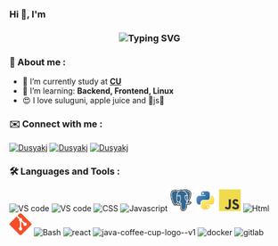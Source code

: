 ### Hi 👋, I'm 

<h3 align="center">
   <img src="https://readme-typing-svg.herokuapp.com?font=Fira+Code&pause=1000&width=435&lines=Lev+Khrobostov;full-stack+developer" alt="Typing SVG" />
</h3>

<h3>🔎 About me :</h3>

- 🔭 I’m currently study at  **[CU](https://centraluniversity.ru)** 
- 🌱 I’m learning: **Backend, Frontend, Linux**
- 😍 I love suluguni, apple juice and 💛js💛


<h3>✉️ Connect with me :</h3>
<p>
   <a href="https://t.me/Dusyakj" ><img align="center" src="https://img.icons8.com/color/48/000000/telegram-app--v4.png" alt="Dusyakj" height="40" width="40"/></a>
   <a href="mailto:lev.khrobostov@mail.ru"><img align="center" src="https://img.icons8.com/color/96/circled-envelope.png" alt="Dusyakj" height="40" width="40"/></a>
   <a href="https://vk.com/bas1st" ><img align="center" src="https://img.icons8.com/color/48/000000/vk-circled.png" alt="Dusyakj" height="40" width="40"/></a> 
</p>

<h3>🛠 Languages and Tools :</h3>
<p>
   <!-- Vs Code -->
   <img src="https://img.icons8.com/fluent/48/000000/visual-studio-code-2019.png" alt="VS code" width="40" height="40"/>
   <!-- Vue -->
   <img src="https://img.icons8.com/?size=100&id=rY6agKizO9eb&format=png&color=000000" alt="VS code" width="40" height="40"/>
   <!-- CSS -->
   <img src="https://img.icons8.com/color/48/000000/css3.png" alt="CSS" width="40" height="40"/>
   <!-- node JS -->
   <img src="https://img.icons8.com/?size=100&id=hsPbhkOH4FMe&format=png&color=000000" alt="Javascript" width="40" height="40"/>
   <!-- Postgresql -->
   <img src="https://raw.githubusercontent.com/devicons/devicon/master/icons/postgresql/postgresql-original.svg" alt="Postgresql" width="40" height="40"/>
   <!-- Python -->
   <img src="https://raw.githubusercontent.com/devicons/devicon/master/icons/python/python-original.svg" alt="Python" width="40" height="40"/>
   <!-- JavaScript -->
   <img src="https://raw.githubusercontent.com/devicons/devicon/master/icons/javascript/javascript-original.svg" alt="Javascript" width="40" height="40"/>
   <!-- Html -->
   <img src="https://img.icons8.com/color/48/000000/html-5--v1.png" alt="Html" width="40" height="40"/>
   <!-- Git -->
   <img src="https://raw.githubusercontent.com/devicons/devicon/master/icons/git/git-original.svg" alt="Git" width="40" height="40"/>
   <!-- Bash -->
   <img src="https://img.icons8.com/ios-glyphs/60/79589f/console.png" alt="Bash"  width="40" height="40"/>
   <!-- React -->
   <img width="80" height="80" src="https://img.icons8.com/officel/80/react.png" alt="react"/>
   <!-- Java -->
   <img width="48" height="48" src="https://img.icons8.com/color/48/java-coffee-cup-logo--v1.png" alt="java-coffee-cup-logo--v1"/>
   <!-- Docker -->
   <img width="48" height="48" src="https://img.icons8.com/fluency/48/docker.png" alt="docker"/>
   <!-- Git Lab -->
   <img width="48" height="48" src="https://img.icons8.com/color/48/gitlab.png" alt="gitlab"/>
</p>
